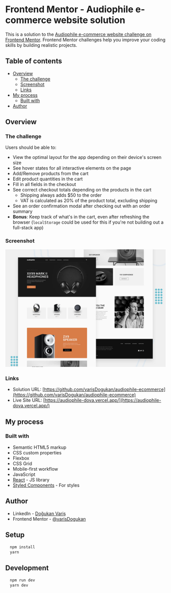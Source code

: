 # Frontend Mentor - Audiophile e-commerce website solution

This is a solution to the [Audiophile e-commerce website challenge on Frontend Mentor](https://www.frontendmentor.io/challenges/audiophile-ecommerce-website-C8cuSd_wx). Frontend Mentor challenges help you improve your coding skills by building realistic projects.

## Table of contents

- [Overview](#overview)
  - [The challenge](#the-challenge)
  - [Screenshot](#screenshot)
  - [Links](#links)
- [My process](#my-process)
  - [Built with](#built-with)
- [Author](#author)

## Overview

### The challenge

Users should be able to:

- View the optimal layout for the app depending on their device's screen size
- See hover states for all interactive elements on the page
- Add/Remove products from the cart
- Edit product quantities in the cart
- Fill in all fields in the checkout
- See correct checkout totals depending on the products in the cart
  - Shipping always adds $50 to the order
  - VAT is calculated as 20% of the product total, excluding shipping
- See an order confirmation modal after checking out with an order summary
- **Bonus**: Keep track of what's in the cart, even after refreshing the browser (`localStorage` could be used for this if you're not building out a full-stack app)

### Screenshot

![](./preview.jpg)

### Links

- Solution URL: [https://github.com/varisDogukan/audiophile-ecommerce](https://github.com/varisDogukan/audiophile-ecommerce)
- Live Site URL: [https://audiophile-dova.vercel.app/](https://audiophile-dova.vercel.app/)

## My process

### Built with

- Semantic HTML5 markup
- CSS custom properties
- Flexbox
- CSS Grid
- Mobile-first workflow
- JavaScript
- [React](https://reactjs.org/) - JS library
- [Styled Components](https://styled-components.com/) - For styles

## Author

- LinkedIn - [Doğukan Variş](https://www.linkedin.com/in/dogukanvaris/)
- Frontend Mentor - [@varisDogukan]([https://www.frontendmentor.io/profile/do-Va](https://www.frontendmentor.io/profile/varisDogukan))

## Setup

```shell
  npm install
  yarn
```

## Development

```shell
  npm run dev
  yarn dev
```
